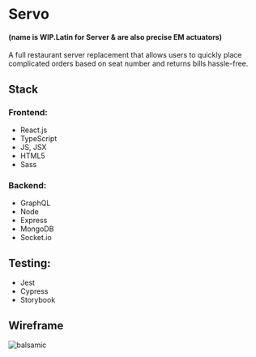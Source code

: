 # Servo 
#### (name is WIP.Latin for Server & are also precise EM actuators)
A full restaurant server replacement that allows users to quickly place complicated orders based on seat number and returns bills hassle-free.

## Stack

### Frontend:
- React.js
- TypeScript
- JS, JSX
- HTML5
- Sass

### Backend:
- GraphQL
- Node
- Express 
- MongoDB
- Socket.io

## Testing:
- Jest
- Cypress
- Storybook

## Wireframe 

![balsamic](https://imgur.com/a/gFIyHnk)
